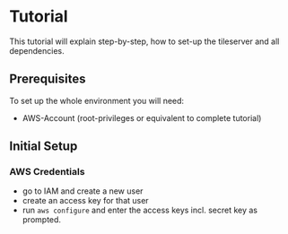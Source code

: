 # Tutorial

This tutorial will explain step-by-step, how to set-up the tileserver and all dependencies.

## Prerequisites

To set up the whole environment you will need:

- AWS-Account (root-privileges or equivalent to complete tutorial)

## Initial Setup

### AWS Credentials

- go to IAM and create a new user
- create an access key for that user
- run `aws configure` and enter the access keys incl. secret key as prompted.
